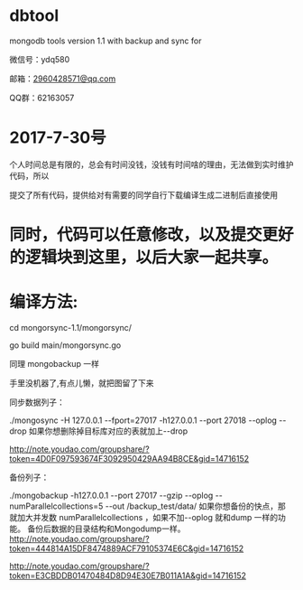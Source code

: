 # dbtool
mongodb tools version 1.1 with backup and sync for 

微信号：ydq580

邮箱：2960428571@qq.com

QQ群：62163057

# 2017-7-30号

个人时间总是有限的，总会有时间没钱，没钱有时间啥的理由，无法做到实时维护代码，所以

提交了所有代码，提供给对有需要的同学自行下载编译生成二进制后直接使用

# 同时，代码可以任意修改，以及提交更好的逻辑块到这里，以后大家一起共享。

# 编译方法:

cd mongorsync-1.1/mongorsync/

go build main/mongorsync.go

同理 mongobackup 一样

手里没机器了,有点儿懒，就把图留了下来

同步数据列子：

./mongosync -H 127.0.0.1 --fport=27017 -h127.0.0.1 --port 27018 --oplog --drop
如果你想删除掉目标库对应的表就加上--drop 

http://note.youdao.com/groupshare/?token=4D0F097593674F3092950429AA94B8CE&gid=14716152

备份列子：

./mongobackup -h127.0.0.1 --port 27017 --gzip --oplog --numParallelcollections=5 --out /backup_test/data/
如果你想备份的快点，那就加大并发数 numParallelcollections ，如果不加--oplog 就和dump 一样的功能。
备份后数据的目录结构和Mongodump一样。
http://note.youdao.com/groupshare/?token=444814A15DF8474889ACF79105374E6C&gid=14716152

http://note.youdao.com/groupshare/?token=E3CBDDB01470484D8D94E30E7B011A1A&gid=14716152



